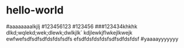 # hello-world


#aaaaaaaalkjlj
#123456123
#123456
###123434khkhk
dlkd;wqlekd;wek;dlewk;dwlkjlk`
kdjlewkjflwkejlkwejk
ewfwefsdfsdfsdfdsfdsfsdfs
efsdfdsfdsfdsfsdfsdfdsfdsf
#yaaaayyyyyyy
